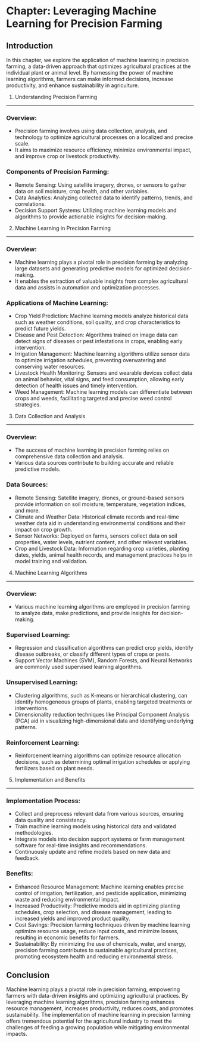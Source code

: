 Chapter: Leveraging Machine Learning for Precision Farming
==========================================================

Introduction
------------

In this chapter, we explore the application of machine learning in precision farming, a data-driven approach that optimizes agricultural practices at the individual plant or animal level. By harnessing the power of machine learning algorithms, farmers can make informed decisions, increase productivity, and enhance sustainability in agriculture.

1. Understanding Precision Farming
----------------------------------

### Overview:

* Precision farming involves using data collection, analysis, and technology to optimize agricultural processes on a localized and precise scale.
* It aims to maximize resource efficiency, minimize environmental impact, and improve crop or livestock productivity.

### Components of Precision Farming:

* Remote Sensing: Using satellite imagery, drones, or sensors to gather data on soil moisture, crop health, and other variables.
* Data Analytics: Analyzing collected data to identify patterns, trends, and correlations.
* Decision Support Systems: Utilizing machine learning models and algorithms to provide actionable insights for decision-making.

2. Machine Learning in Precision Farming
----------------------------------------

### Overview:

* Machine learning plays a pivotal role in precision farming by analyzing large datasets and generating predictive models for optimized decision-making.
* It enables the extraction of valuable insights from complex agricultural data and assists in automation and optimization processes.

### Applications of Machine Learning:

* Crop Yield Prediction: Machine learning models analyze historical data such as weather conditions, soil quality, and crop characteristics to predict future yields.
* Disease and Pest Detection: Algorithms trained on image data can detect signs of diseases or pest infestations in crops, enabling early intervention.
* Irrigation Management: Machine learning algorithms utilize sensor data to optimize irrigation schedules, preventing overwatering and conserving water resources.
* Livestock Health Monitoring: Sensors and wearable devices collect data on animal behavior, vital signs, and feed consumption, allowing early detection of health issues and timely intervention.
* Weed Management: Machine learning models can differentiate between crops and weeds, facilitating targeted and precise weed control strategies.

3. Data Collection and Analysis
-------------------------------

### Overview:

* The success of machine learning in precision farming relies on comprehensive data collection and analysis.
* Various data sources contribute to building accurate and reliable predictive models.

### Data Sources:

* Remote Sensing: Satellite imagery, drones, or ground-based sensors provide information on soil moisture, temperature, vegetation indices, and more.
* Climate and Weather Data: Historical climate records and real-time weather data aid in understanding environmental conditions and their impact on crop growth.
* Sensor Networks: Deployed on farms, sensors collect data on soil properties, water levels, nutrient content, and other relevant variables.
* Crop and Livestock Data: Information regarding crop varieties, planting dates, yields, animal health records, and management practices helps in model training and validation.

4. Machine Learning Algorithms
------------------------------

### Overview:

* Various machine learning algorithms are employed in precision farming to analyze data, make predictions, and provide insights for decision-making.

### Supervised Learning:

* Regression and classification algorithms can predict crop yields, identify disease outbreaks, or classify different types of crops or pests.
* Support Vector Machines (SVM), Random Forests, and Neural Networks are commonly used supervised learning algorithms.

### Unsupervised Learning:

* Clustering algorithms, such as K-means or hierarchical clustering, can identify homogeneous groups of plants, enabling targeted treatments or interventions.
* Dimensionality reduction techniques like Principal Component Analysis (PCA) aid in visualizing high-dimensional data and identifying underlying patterns.

### Reinforcement Learning:

* Reinforcement learning algorithms can optimize resource allocation decisions, such as determining optimal irrigation schedules or applying fertilizers based on plant needs.

5. Implementation and Benefits
------------------------------

### Implementation Process:

* Collect and preprocess relevant data from various sources, ensuring data quality and consistency.
* Train machine learning models using historical data and validated methodologies.
* Integrate models into decision support systems or farm management software for real-time insights and recommendations.
* Continuously update and refine models based on new data and feedback.

### Benefits:

* Enhanced Resource Management: Machine learning enables precise control of irrigation, fertilization, and pesticide application, minimizing waste and reducing environmental impact.
* Increased Productivity: Predictive models aid in optimizing planting schedules, crop selection, and disease management, leading to increased yields and improved product quality.
* Cost Savings: Precision farming techniques driven by machine learning optimize resource usage, reduce input costs, and minimize losses, resulting in economic benefits for farmers.
* Sustainability: By minimizing the use of chemicals, water, and energy, precision farming contributes to sustainable agricultural practices, promoting ecosystem health and reducing environmental stress.

Conclusion
----------

Machine learning plays a pivotal role in precision farming, empowering farmers with data-driven insights and optimizing agricultural practices. By leveraging machine learning algorithms, precision farming enhances resource management, increases productivity, reduces costs, and promotes sustainability. The implementation of machine learning in precision farming offers tremendous potential for the agricultural industry to meet the challenges of feeding a growing population while mitigating environmental impacts.

